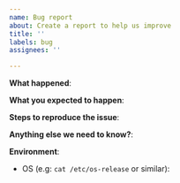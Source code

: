 ```yaml
---
name: Bug report
about: Create a report to help us improve
title: ''
labels: bug
assignees: ''

---
```


**What happened**:

**What you expected to happen**:

**Steps to reproduce the issue**:

**Anything else we need to know?**:

**Environment**:
- OS (e.g: `cat /etc/os-release` or similar):
